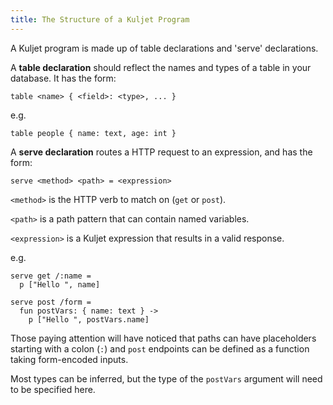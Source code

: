 ```yaml
---
title: The Structure of a Kuljet Program
---
```


A Kuljet program is made up of table declarations and
'serve' declarations.

A **table declaration** should reflect the names and
types of a table in your database. It has the form:

```kuljet
table <name> { <field>: <type>, ... }
```

e.g.

```kuljet
table people { name: text, age: int }
```

A **serve declaration** routes a HTTP request to an
expression, and has the form:

```kuljet
serve <method> <path> = <expression>
```

`<method>` is the HTTP verb to match on (`get` or `post`).

`<path>` is a path pattern that can contain named variables.

`<expression>` is a Kuljet expression that results in a valid response.

e.g.

```kuljet
serve get /:name =
  p ["Hello ", name]

serve post /form =
  fun postVars: { name: text } ->
    p ["Hello ", postVars.name]
```

Those paying attention will have noticed that paths can
have placeholders starting with a colon (`:`) and `post` endpoints
can be defined as a function taking form-encoded inputs.

Most types can be inferred, but the type of the `postVars` argument
will need to be specified here.
